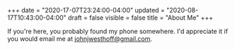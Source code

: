 +++
date = "2020-17-07T23:24:00-04:00"
updated = "2020-08-17T10:43:00-04:00"
draft = false
visible = false
title = "About Me"
+++

If you're here, you probably found my phone somewhere. I'd appreciate it if you would email me at <a href="mailto:johnjwesthoff@gmail.com">johnjwesthoff@gmail.com</a>.
